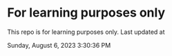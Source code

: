 # For learning purposes only
This repo is for learning purposes only.
Last updated at

Sunday, August 6, 2023 3:30:36 PM

